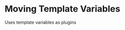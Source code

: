 <!-- This README file is going to be the one displayed on the Grafana.com website for your plugin -->

# Moving Template Variables

Uses template variables as plugins
